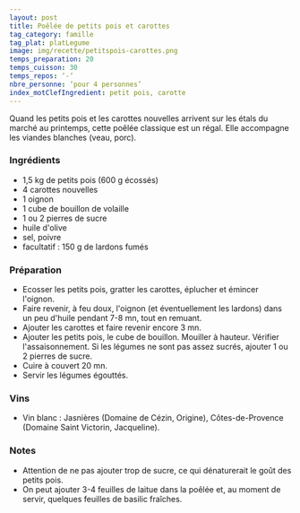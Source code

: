 ```yaml
---
layout: post
title: Poêlée de petits pois et carottes
tag_category: famille
tag_plat: platLegume
image: img/recette/petitspois-carottes.png
temps_preparation: 20
temps_cuisson: 30
temps_repos: ‘-‘
nbre_personne: ‘pour 4 personnes’
index_motClefIngredient: petit pois, carotte
---
```

Quand les petits pois et les carottes nouvelles arrivent sur les étals du marché au printemps, cette poêlée classique est un régal. Elle accompagne les viandes blanches (veau, porc).

### Ingrédients
* 1,5 kg de petits pois (600 g écossés)
* 4 carottes nouvelles
* 1 oignon
* 1 cube de bouillon de volaille
* 1 ou 2 pierres de sucre
* huile d'olive
* sel, poivre
* facultatif : 150 g de lardons fumés

### Préparation
* Ecosser les petits pois, gratter les carottes, éplucher et émincer l'oignon.
* Faire revenir, à feu doux, l'oignon (et éventuellement les lardons) dans un peu d'huile pendant 7-8 mn, tout en remuant.
* Ajouter les carottes et faire revenir encore 3 mn.
* Ajouter les petits pois, le cube de bouillon. Mouiller à hauteur. Vérifier l'assaisonnement. Si les légumes ne sont pas assez sucrés, ajouter 1 ou 2 pierres de sucre.
* Cuire à couvert 20 mn.
* Servir les légumes égouttés.

### Vins
* Vin blanc : Jasnières (Domaine de Cézin, Origine), Côtes-de-Provence (Domaine Saint Victorin, Jacqueline).

### Notes
* Attention de ne pas ajouter trop de sucre, ce qui dénaturerait le goût des petits pois.
* On peut ajouter 3-4 feuilles de laitue dans la poêlée et, au moment de servir, quelques feuilles de basilic fraîches.
